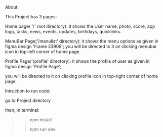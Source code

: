 About:

This Project has 3 pages:

Home page( '/' root directory): it shows the User name, photo, score, app logo, tasks, news, events, updates, birthdays, quicklinks.


MenuBar Page('/menulist' directory): it shows the menu options as given in figma design 'Frame 33908'; 
you will be directed to it on clicking menubar icon in top-left corner of home page 


Profile Page('/profile' directory): it shows the profile of user as given in figma design 'Profile Page'; 

you will be directed to it on clicking profile icon in top-right corner of home page

Intruction to run code:

go to Project directory

then, in terminal:

>> npm install
>> 
>> npm run dev
